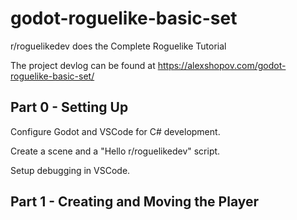 # godot-roguelike-basic-set

r/roguelikedev does the Complete Roguelike Tutorial

The project devlog can be found at https://alexshopov.com/godot-roguelike-basic-set/

## Part 0 - Setting Up

Configure Godot and VSCode for C# development.

Create a scene and a "Hello r/roguelikedev" script.

Setup debugging in VSCode.

## Part 1 - Creating and Moving the Player